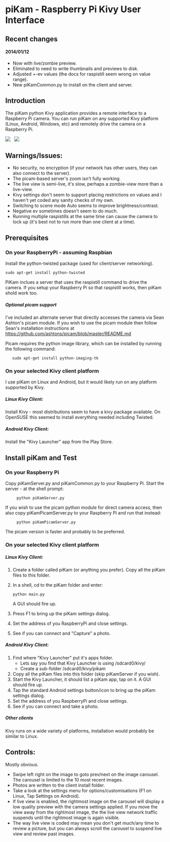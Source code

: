# piKam - Raspberry Pi Kivy User Interface

## Recent changes
#### 2014/01/12  
* Now with live/zombie preview. 
* Eliminated to need to write thumbnails and previews to disk.
* Adjusted +-ev values (the docs for raspistill seem wrong on value range).
* New piKamCommon.py to install on the client and server.

## Introduction

The piKam python Kivy application provides a remote interface
to a Raspberry Pi camera.  You can run piKam on any supported
Kivy platform (Linux, Android, Windows, etc) and remotely 
drive the camera on a Raspberry Pi.

<img src="https://raw.github.com/digitaltrails/piKam/master/screenshot.jpg">&nbsp;&nbsp;&nbsp;<img src="https://raw.github.com/digitaltrails/piKam/master/screenshot2.jpg">

## Warnings/Issues:
* No security, no encryption (if your network has other users, they can also connect to the server).
* The picam-based server's zoom isn't fully working.
* The live view is semi-live, it's slow, perhaps a zombie-view more than a live-view.
* Kivy settings don't seem to support placing restrictions on values and I haven't yet coded any sanity checks of my own.
* Switching to scene mode Auto seems to improve brightness/contrast.
* Negative ev sometimes doesn't seem to do much.
* Running multiple raspistills at the same time can cause the camera to lock up (it's best not to run more than one client at a time).

## Prerequisites

### On your RaspberryPi - assuming Raspbian
Install the python-twisted package (used for client/server networking).
```
sudo apt-get install python-twisted
```
PiKam inclues a server that uses the raspistill command to drive the 
camera.  If you setup your Raspberry Pi so that raspistill works,
then piKam shold work too.

##### Optional picam support
I've included an alternate server that directly accesses
the camera via Sean Ashton's picam module.  If you wish to use 
the picam module then follow Sean's installation instructions at  https://github.com/ashtons/picam/blob/master/README.md

Picam requires the python image library, which can be
installed by running the following command:
```  
   sudo apt-get install python-imaging-tk
```
### On your selected Kivy client platform 

I use piKam on Linux and Android, but it would likely run on
any platform supported by Kivy.

##### Linux Kivy Client:
  Install Kivy - most distributions seem to have a kivy package available. 
  On OpenSUSE this seemed to install everything needed including Twisted.

##### Android Kivy Client:
  Install the "Kivy Launcher" app from the Play Store.
     
 
## Install piKam and Test

### On your Raspberry Pi
Copy piKamServer.py and piKamCommon.py to your Raspberry Pi. Start the server - at the shell prompt:  

         python piKamServer.py
         
If you wish to use the picam python module for direct camera access, then also 
copy piKamPicamServer.py to your Raspberry Pi and run that instead:
     
         python piKamPicamServer.py
         
The picam version is faster and probably to be preferred.

### On your selected Kivy client platform 

##### Linux Kivy Client: 

1. Create a folder called piKam (or anything you prefer).
Copy all the piKam files to this folder. 
2. In a shell, cd to the piKam folder and enter: 

   ```
   python main.py
   ```
   
   A GUI should fire up.

3. Press F1 to bring up the piKam settings dialog. 
4. Set the address of you RaspberryPi and close settings.
5. See if you can connect and "Capture" a photo.
    
##### Android Kivy Client: 
1. Find where "Kivy Launcher" put it's apps folder.
   * Lets say you find that Kivy Launcher is using /sdcard0/kivy/
   * Create a sub-folder /sdcard0/kivy/pikam 
2. Copy all the piKam files into this folder (skip piKamServer if you wish).
3. Start the Kivy Launcher, it should list a piKam app, tap on it. A GUI should fire up.
4. Tap the standard Android settings button/icon to bring up the piKam settings dialog. 
5. Set the address of you RaspberryPi and close settings.
7. See if you can connect and take a photo.

##### Other clients

Kivy runs on a wide variety of platforms, installation would probably be similar to Linux.

## Controls:
Mostly obvious.

* Swipe left right on the image to goto prev/next on the image carousel.  The 
  carousel is limited to the 10 most recent images.
* Photos are written to the client install folder.
* Take a look at the settings menu for options/customisations (F1 on Linux, Tap Settings on Android).
* If live view is enabled, the rightmost image on the carousel will display 
  a low quality preview with the camera settings applied. If you move the
  view away from the rightmost image, the the live view network traffic 
  suspends until the rightmost image is again visible.  
* The way live view is coded may mean you don't get much/any time to review a picture, 
  but you can always scroll the carousel to suspend live view and 
  review past images.
